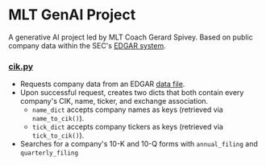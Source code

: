 # MLT GenAI Project
A generative AI project led by MLT Coach Gerard Spivey. Based on public company data within the SEC's [EDGAR system](https://www.sec.gov/search-filings/edgar-search-assistance/accessing-edgar-data).

### [cik.py](cik_module/cik.py)
- Requests company data from an EDGAR [data file](https://www.sec.gov/files/company_tickers_exchange.json).
- Upon successful request, creates two dicts that both contain every company's CIK, name, ticker, and exchange association.  
  - `name_dict` accepts company names as keys (retrieved via `name_to_cik()`).  
  - `tick_dict` accepts company tickers as keys (retrieved via `tick_to_cik()`).
- Searches for a company's 10-K and 10-Q forms with `annual_filing` and `quarterly_filing`
  


